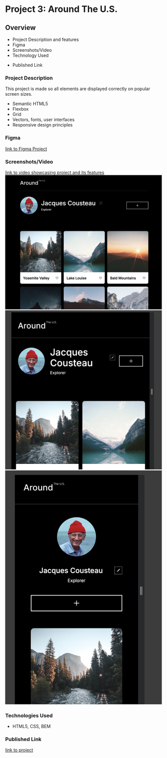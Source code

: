 # Project 3: Around The U.S.

## Overview

- Project Description and features
- Figma
- Screenshots/Video
- Technology Used

* Published Link

### Project Description

This project is made so all elements are displayed correctly on popular screen sizes.

- Semantic HTML5
- Flexbox
- Grid
- Vectors, fonts, user interfaces
- Responsive design principles

### Figma

[link to Figma Project](https://www.figma.com/file/Es8zZP3ARGH9JGcw60i3OD/Sprint-3_-Around-the-US?type=design&node-id=0-1&mode=design&t=u0tUkTgrYBe53iaH-0)

### Screenshots/Video

[link to video showcasing project and its features]()
![Alt text](image.png)
![Alt text](image-2.png)
![Alt text](image-1.png)

### Technologies Used

- HTML5, CSS, BEM

### Published Link

[link to project](http://annaeckman.github.io/se_project_aroundtheus)
